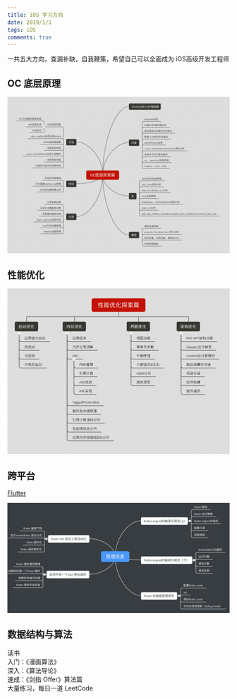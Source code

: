 ```yaml
---
title: iOS 学习方向
date: 2019/1/1
tags: iOS
comments: true
---
```


一共五大方向，查漏补缺，自我鞭策，希望自己可以全面成为 iOS高级开发工程师

## OC 底层原理

![OC底层原理](https://raw.githubusercontent.com/skybrim/AllImages/dev/OC%E5%BA%95%E5%B1%82%E5%8E%9F%E7%90%86.png)

## 性能优化

![性能优化](https://raw.githubusercontent.com/skybrim/AllImages/dev/%E6%80%A7%E8%83%BD%E4%BC%98%E5%8C%96.png)

## 跨平台

[Flutter](https://book.flutterchina.club/)

![Flutter原理探索](https://raw.githubusercontent.com/skybrim/AllImages/dev/Flutter.png)

## 数据结构与算法

读书  
入门：《漫画算法》  
深入：《算法导论》  
速成：《剑指 Offer》算法篇  
大量练习，每日一道 LeetCode
